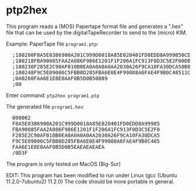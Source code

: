 # ptp2hex

This program reads a (MOS) Papertape format file and generates a ".hex"
file that can be used by the digitalTapeRecorder to send to the (micro) KIM.

Example:
  PaperTape file ``program1.ptp``:
<pre>
  ;180200F8A5E0386900A201C999D0018A85E020401FD0EDD8A999850CD8
  ;180218FBA90085FAA2A086F986E1201F1F206A1FC913F0D3C5E2F00DBA
  ;180230F285E2C90AF010B0EA0A0A0A0AA2030A26F9CA10FA30DCA50B8B
  ;180248F9C5E09006C5FBB0D285FBA6E0E4F99008A6FAE4F9B0C48511C9
  ;0A0260FAA6E1E8E0AAF0B5D0B50889
  ;00
</pre>

Enter command: ``ptp2hex program1.ptp``

  The generated file ``program1.hex``:
<pre>
  000002
  F8A5E0386900A201C999D0018A85E020401FD0EDD8A99985
  FBA90085FAA2A086F986E1201F1F206A1FC913F0D3C5E2F0
  F285E2C90AF010B0EA0A0A0A0AA2030A26F9CA10FA30DCA5
  F9C5E09006C5FBB0D285FBA6E0E4F99008A6FAE4F9B0C485
  FAA6E1E8E0AAF0B5D0B5EAEAEAEAEA
  /0D3F
</pre>

The program is only tested on MacOS (Big-Sur)

EDIT:
    This program has been modified to run under Linux
    (gcc (Ubuntu 11.2.0-7ubuntu2) 11.2.0)
    The code should be more portable in general.
    